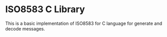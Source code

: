 
# ISO8583 C Library

This is a basic implementation of ISO8583 for C language for generate and decode messages.
